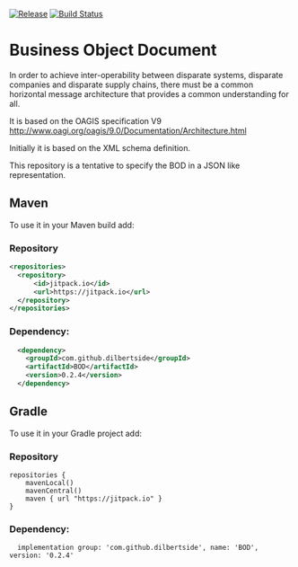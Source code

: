 [![Release](https://jitpack.io/v/dilbertside/BOD.svg)](https://jitpack.io/#dilbertside/BOD)
[![Build Status](https://travis-ci.org/dilbertside/BOD.svg)](https://travis-ci.org/dilbertside/BOD)

# Business Object Document

In order to achieve inter-operability between disparate systems, disparate companies and disparate supply chains, there must be a common horizontal message architecture that provides a common understanding for all.

It is based on the OAGIS specification V9 http://www.oagi.org/oagis/9.0/Documentation/Architecture.html

Initially it is based on the XML schema definition.

This repository is a tentative to specify the BOD in a JSON like representation.

## Maven

To use it in your Maven build add:

### Repository

```xml
<repositories>
  <repository>
      <id>jitpack.io</id>
      <url>https://jitpack.io</url>
  </repository>
</repositories>
```

### Dependency:


```xml
  <dependency>
    <groupId>com.github.dilbertside</groupId>
    <artifactId>BOD</artifactId>
    <version>0.2.4</version>
  </dependency>
```

## Gradle

To use it in your Gradle project add:

### Repository

```
repositories {
    mavenLocal()
    mavenCentral()
    maven { url "https://jitpack.io" }
}
```

### Dependency:


```
  implementation group: 'com.github.dilbertside', name: 'BOD', version: '0.2.4'
```


